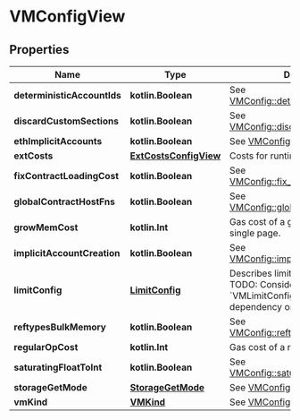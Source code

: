 
# VMConfigView

## Properties
| Name | Type | Description | Notes |
| ------------ | ------------- | ------------- | ------------- |
| **deterministicAccountIds** | **kotlin.Boolean** | See [VMConfig::deterministic_account_ids](crate::vm::Config::deterministic_account_ids). |  |
| **discardCustomSections** | **kotlin.Boolean** | See [VMConfig::discard_custom_sections](crate::vm::Config::discard_custom_sections). |  |
| **ethImplicitAccounts** | **kotlin.Boolean** | See [VMConfig::eth_implicit_accounts](crate::vm::Config::eth_implicit_accounts). |  |
| **extCosts** | [**ExtCostsConfigView**](ExtCostsConfigView.md) | Costs for runtime externals |  |
| **fixContractLoadingCost** | **kotlin.Boolean** | See [VMConfig::fix_contract_loading_cost](crate::vm::Config::fix_contract_loading_cost). |  |
| **globalContractHostFns** | **kotlin.Boolean** | See [VMConfig::global_contract_host_fns](crate::vm::Config::global_contract_host_fns). |  |
| **growMemCost** | **kotlin.Int** | Gas cost of a growing memory by single page. |  |
| **implicitAccountCreation** | **kotlin.Boolean** | See [VMConfig::implicit_account_creation](crate::vm::Config::implicit_account_creation). |  |
| **limitConfig** | [**LimitConfig**](LimitConfig.md) | Describes limits for VM and Runtime.  TODO: Consider changing this to &#x60;VMLimitConfigView&#x60; to avoid dependency on runtime. |  |
| **reftypesBulkMemory** | **kotlin.Boolean** | See [VMConfig::reftypes_bulk_memory](crate::vm::Config::reftypes_bulk_memory). |  |
| **regularOpCost** | **kotlin.Int** | Gas cost of a regular operation. |  |
| **saturatingFloatToInt** | **kotlin.Boolean** | See [VMConfig::saturating_float_to_int](crate::vm::Config::saturating_float_to_int). |  |
| **storageGetMode** | [**StorageGetMode**](StorageGetMode.md) | See [VMConfig::storage_get_mode](crate::vm::Config::storage_get_mode). |  |
| **vmKind** | [**VMKind**](VMKind.md) | See [VMConfig::vm_kind](crate::vm::Config::vm_kind). |  |



